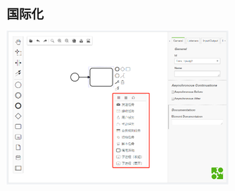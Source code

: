 # 国际化

![国际化][1]

  [1]: https://raw.githubusercontent.com/imdwpeng/photoGallery/master/bpmn/bpmn_9.png